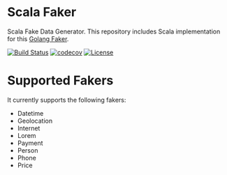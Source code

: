 # Scala Faker

Scala Fake Data Generator. This repository includes Scala implementation for this [Golang Faker](https://github.com/bxcodec/faker).

[![Build Status](https://travis-ci.org/stevenchen3/scala-faker.svg?branch=master)](https://travis-ci.org/stevenchen3/scala-faker)
[![codecov](https://codecov.io/gh/stevenchen3/scala-faker/branch/master/graph/badge.svg)](https://codecov.io/gh/stevenchen3/scala-faker)
[![License](https://img.shields.io/github/license/mashape/apistatus.svg)](https://github.com/stevenchen3/faker/blob/master/LICENSE)

# Supported Fakers

It currently supports the following fakers:

- Datetime
- Geolocation
- Internet
- Lorem
- Payment
- Person
- Phone
- Price
